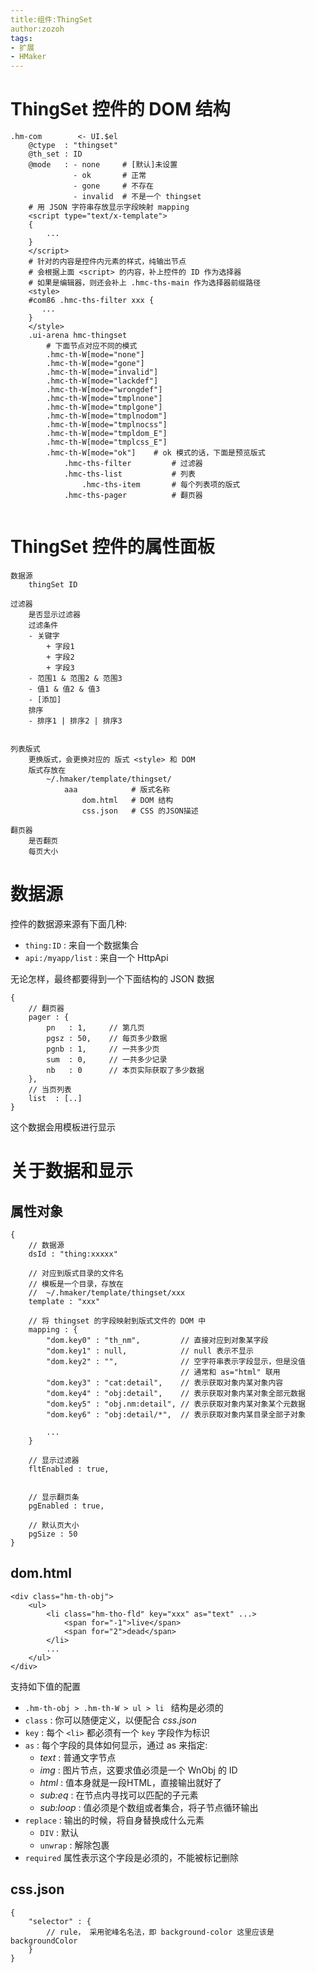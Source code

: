 ```yaml
---
title:组件:ThingSet
author:zozoh
tags:
- 扩展
- HMaker
---
```


# ThingSet 控件的 DOM 结构

```
.hm-com        <- UI.$el
    @ctype  : "thingset"
    @th_set : ID
    @mode   : - none     # [默认]未设置
              - ok       # 正常
              - gone     # 不存在
              - invalid  # 不是一个 thingset
    # 用 JSON 字符串存放显示字段映射 mapping
    <script type="text/x-template">
    {
        ...
    }
    </script>
    # 针对的内容是控件内元素的样式，纯输出节点
    # 会根据上面 <script> 的内容，补上控件的 ID 作为选择器
    # 如果是编辑器，则还会补上 .hmc-ths-main 作为选择器前缀路径
    <style>
    #com86 .hmc-ths-filter xxx {
       ...
    }
    </style>
    .ui-arena hmc-thingset
        # 下面节点对应不同的模式
        .hmc-th-W[mode="none"]
        .hmc-th-W[mode="gone"]
        .hmc-th-W[mode="invalid"]
        .hmc-th-W[mode="lackdef"]
        .hmc-th-W[mode="wrongdef"]
        .hmc-th-W[mode="tmplnone"]
        .hmc-th-W[mode="tmplgone"]
        .hmc-th-W[mode="tmplnodom"]
        .hmc-th-W[mode="tmplnocss"]
        .hmc-th-W[mode="tmpldom_E"]
        .hmc-th-W[mode="tmplcss_E"]
        .hmc-th-W[mode="ok"]    # ok 模式的话，下面是预览版式
            .hmc-ths-filter         # 过滤器
            .hmc-ths-list           # 列表
                .hmc-ths-item       # 每个列表项的版式
            .hmc-ths-pager          # 翻页器
        
```

# ThingSet 控件的属性面板

```
数据源
    thingSet ID

过滤器
    是否显示过滤器
    过滤条件
    - 关键字
        + 字段1
        + 字段2
        + 字段3
    - 范围1 & 范围2 & 范围3
    - 值1 & 值2 & 值3
    - [添加]
    排序
    - 排序1 | 排序2 | 排序3
    

列表版式
    更换版式，会更换对应的 版式 <style> 和 DOM
    版式存放在
        ~/.hmaker/template/thingset/
            aaa            # 版式名称
                dom.html   # DOM 结构
                css.json   # CSS 的JSON描述

翻页器
    是否翻页
    每页大小
```

# 数据源

控件的数据源来源有下面几种:

- `thing:ID` : 来自一个数据集合
- `api:/myapp/list` : 来自一个 HttpApi

无论怎样，最终都要得到一个下面结构的 JSON 数据

```
{
    // 翻页器
    pager : {
        pn   : 1,     // 第几页
        pgsz : 50,    // 每页多少数据
        pgnb : 1,     // 一共多少页
        sum  : 0,     // 一共多少记录
        nb   : 0      // 本页实际获取了多少数据
    },
    // 当页列表
    list  : [..]
}
```

这个数据会用模板进行显示

# 关于数据和显示

## 属性对象

```
{
    // 数据源
    dsId : "thing:xxxxx"
    
    // 对应到版式目录的文件名
    // 模板是一个目录，存放在
    //  ~/.hmaker/template/thingset/xxx
    template : "xxx"
    
    // 将 thingset 的字段映射到版式文件的 DOM 中
    mapping : {
        "dom.key0" : "th_nm",         // 直接对应到对象某字段
        "dom.key1" : null,            // null 表示不显示
        "dom.key2" : "",              // 空字符串表示字段显示，但是没值
                                      // 通常和 as="html" 联用
        "dom.key3" : "cat:detail",    // 表示获取对象内某对象内容
        "dom.key4" : "obj:detail",    // 表示获取对象内某对象全部元数据
        "dom.key5" : "obj.nm:detail", // 表示获取对象内某对象某个元数据
        "dom.key6" : "obj:detail/*",  // 表示获取对象内某目录全部子对象

        ...
    }
    
    // 显示过滤器
    fltEnabled : true,
    
    
    // 显示翻页条
    pgEnabled : true,
    
    // 默认页大小
    pgSize : 50
}
```

## dom.html

```
<div class="hm-th-obj">
    <ul>
        <li class="hm-tho-fld" key="xxx" as="text" ...>
            <span for="-1">live</span>
            <span for="2">dead</span>
        </li>
        ...
    </ul>
</div>
```

支持如下值的配置

* `.hm-th-obj > .hm-th-W > ul > li ` 结构是必须的
* `class` : 你可以随便定义，以便配合 *css.json*
* `key`   : 每个 `<li>` 都必须有一个 `key` 字段作为标识
* `as`    : 每个字段的具体如何显示，通过 as 来指定:
    - *text*   : 普通文字节点
    - *img*    : 图片节点，这要求值必须是一个 WnObj 的 ID
    - *html*   : 值本身就是一段HTML，直接输出就好了
    - *sub:eq* : 在节点内寻找可以匹配的子元素
    - *sub:loop* : 值必须是个数组或者集合，将子节点循环输出
* `replace` : 输出的时候，将自身替换成什么元素
    - `DIV` : 默认
    - `unwrap` : 解除包裹
* `required` 属性表示这个字段是必须的，不能被标记删除

## css.json

```
{
    "selector" : {
        // rule， 采用驼峰名名法，即 background-color 这里应该是 backgroundColor
    }
}
```



